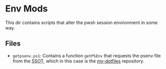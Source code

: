 # Env Mods

This dir contains scripts that alter the pwsh session environment in some way.

## Files

- `getpsenv.ps1`: Contains a function `getPSEnv` that requests the psenv file
  from the <abbr title="Single Source of Truth">SSOT</abbr>, which in this case is the 
  [my-dotfiles](https://github.com/awsomesawce/my-dotfiles) repository.
